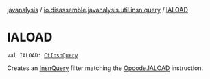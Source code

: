[javanalysis](../index.md) / [io.disassemble.javanalysis.util.insn.query](index.md) / [IALOAD](./-i-a-l-o-a-d.md)

# IALOAD

`val IALOAD: `[`CtInsnQuery`](-ct-insn-query/index.md)

Creates an [InsnQuery](-insn-query/index.md) filter matching the [Opcode.IALOAD](#) instruction.

